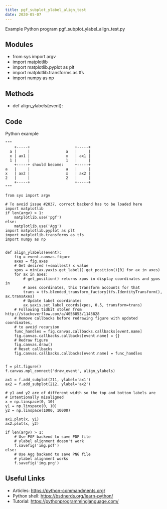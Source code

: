 ```yaml
---
title: pgf_subplot_ylabel_align_test
date: 2020-05-07
---
```

Example Python program pgf_subplot_ylabel_align_test.py

## Modules

* from sys import argv
* import matplotlib
* import matplotlib.pyplot as plt
* import matplotlib.transforms as tfs
* import numpy as np

## Methods

* def align_ylabels(event):

## Code

Python example

    """
        +-----+                    +-----+
      a |     |                a   |     |
      x | ax1 |                x   | ax1 |
      1 |     |                1   |     |
        +-----+ should become:     +-----+
    a   |     |                a   |     |
    x   | ax2 |                x   | ax2 |
    2   |     |                2   |     |
        +-----+                    +-----+
    """
    
    from sys import argv
    
    # To avoid issue #2037, correct backend has to be loaded here
    import matplotlib
    if len(argv) > 1:
        matplotlib.use('pgf')
    else:
        matplotlib.use('Agg')
    import matplotlib.pyplot as plt
    import matplotlib.transforms as tfs
    import numpy as np
    
    
    def align_ylabels(event):
        fig = event.canvas.figure
        axes = fig.axes
        # Get desired (=smallest) x value
        xpos = min(ax.yaxis.get_label().get_position()[0] for ax in axes)
        for ax in axes:
            # get_position() returns xpos in display coordinates and ypos in
            # axes coordinates, this transform accounts for that
            trans = tfs.blended_transform_factory(tfs.IdentityTransform(), ax.transAxes)
            # Update label coordinates
            ax.yaxis.set_label_coords(xpos, 0.5, transform=trans)
        # Following tidbit stolen from http://stackoverflow.com/a/4056853/1145828
        # Remove callbacks before redrawing figure with updated coordinates,
        # to avoid recursion
        func_handles = fig.canvas.callbacks.callbacks[event.name]
        fig.canvas.callbacks.callbacks[event.name] = {}
        # Redraw figure
        fig.canvas.draw()
        # Reset callbacks
        fig.canvas.callbacks.callbacks[event.name] = func_handles
    
    
    f = plt.figure()
    f.canvas.mpl_connect('draw_event', align_ylabels)
    
    ax1 = f.add_subplot(211, ylabel='ax1')
    ax2 = f.add_subplot(212, ylabel='ax2')
    
    # y1 and y2 are of different width so the top and bottom labels are
    # intentionally misaligned
    x = np.linspace(0, 10)
    y1 = np.linspace(0, 10)
    y2 = np.linspace(1000, 10000)
    
    ax1.plot(x, y1)
    ax2.plot(x, y2)
    
    if len(argv) > 1:
        # Use PGF backend to save PDF file
        # ylabel alignment doesn't work
        f.savefig('img.pdf')
    else:
        # Use Agg backend to save PNG file
        # ylabel alignment works
        f.savefig('img.png')
    

## Useful Links

- Articles: https://python-commandments.org/
- Python shell: https://bsdnerds.org/learn-python/
- Tutorial: https://pythonprogramminglanguage.com/
